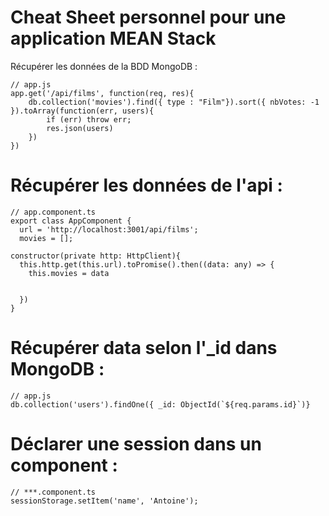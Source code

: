 # Cheat Sheet personnel pour une application MEAN Stack


Récupérer les données de la BDD MongoDB :
````
// app.js
app.get('/api/films', function(req, res){
    db.collection('movies').find({ type : "Film"}).sort({ nbVotes: -1 }).toArray(function(err, users){
        if (err) throw err;
        res.json(users)
    })
})

````
# Récupérer les données de l'api :
````
// app.component.ts
export class AppComponent {
  url = 'http://localhost:3001/api/films';
  movies = [];
 
constructor(private http: HttpClient){
  this.http.get(this.url).toPromise().then((data: any) => {
    this.movies = data
 
   
  })
}
````

# Récupérer data selon l'_id dans MongoDB :
````
// app.js
db.collection('users').findOne({ _id: ObjectId(`${req.params.id}`)}
````

# Déclarer une session dans un component :
````
// ***.component.ts
sessionStorage.setItem('name', 'Antoine');
````

